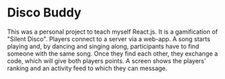 # Disco Buddy

This was a personal project to teach myself React.js.
It is a gamification of "Silent Disco".
Players connect to a server via a web-app.
A song starts playing and, by dancing and singing along, participants have to find someone with the same song.
Once they find each other, they exchange a code, which will give both players points.
A screen shows the players' ranking and an activity feed to which they can message.